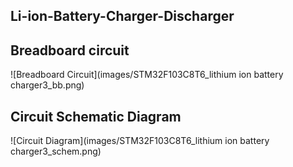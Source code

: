 ## Li-ion-Battery-Charger-Discharger


## Breadboard circuit
![Breadboard Circuit](images/STM32F103C8T6_lithium ion battery charger3_bb.png)

## Circuit Schematic Diagram
![Circuit Diagram](images/STM32F103C8T6_lithium ion battery charger3_schem.png)




